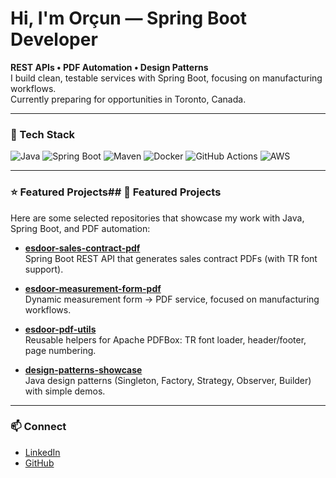 <h1 align="left">Hi, I'm Orçun — Spring Boot Developer</h1>

**REST APIs • PDF Automation • Design Patterns**  
I build clean, testable services with Spring Boot, focusing on manufacturing workflows.  
Currently preparing for opportunities in Toronto, Canada.  

---

### 🔧 Tech Stack
![Java](https://img.shields.io/badge/Java-17-orange)
![Spring Boot](https://img.shields.io/badge/Spring%20Boot-3.x-brightgreen)
![Maven](https://img.shields.io/badge/Maven-🧱-blue)
![Docker](https://img.shields.io/badge/Docker-🐳-blue)
![GitHub Actions](https://img.shields.io/badge/CI-GitHub%20Actions-lightgrey)
![AWS](https://img.shields.io/badge/AWS-Basic-yellow)

---

### ⭐ Featured Projects## 🌟 Featured Projects

Here are some selected repositories that showcase my work with Java, Spring Boot, and PDF automation:

- [**esdoor-sales-contract-pdf**](https://github.com/OrcnTester/esdoor-sales-contract-pdf)  
  Spring Boot REST API that generates sales contract PDFs (with TR font support).

- [**esdoor-measurement-form-pdf**](https://github.com/OrcnTester/esdoor-measurement-form-pdf)  
  Dynamic measurement form → PDF service, focused on manufacturing workflows.

- [**esdoor-pdf-utils**](https://github.com/OrcnTester/esdoor-pdf-utils)  
  Reusable helpers for Apache PDFBox: TR font loader, header/footer, page numbering.

- [**design-patterns-showcase**](https://github.com/OrcnTester/design-patterns-showcase)  
  Java design patterns (Singleton, Factory, Strategy, Observer, Builder) with simple demos.


---

### 📫 Connect
- [LinkedIn](https://linkedin.com/in/orçun-yörük-355b52147)  
- [GitHub](https://github.com/OrcnTester)  
